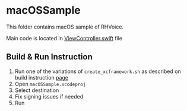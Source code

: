 # macOSSample

This folder contains macOS sample of RHVoice.

Main code is located in [ViewController.swift](macOSSample/ViewController.swift) file

## Build & Run Instruction

1. Run one of the variations of `create_xcframework.sh` as described on build instruction [page](/doc/en/Compiling-on-macOS.md)
2. Open `macOSSample.xcodeproj`
3. Select destination
4. Fix signing issues if needed
5. Run